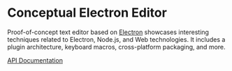 # Conceptual Electron Editor

Proof-of-concept text editor based on  [Electron](https://www.electronjs.org) showcases interesting techniques related to Electron, Node.js, and Web technologies. It includes a plugin architecture, keyboard macros, cross-platform packaging, and more.

[API Documentation](https://github.com/SAKryukov/conceptual-electron-editor/blob/main/Editor/plugins/plugins.readme.md)

